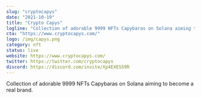 ```yaml
---
slug: "cryptocapys"
date: "2021-10-19"
title: "Crypto Capys"
logline: "Collection of adorable 9999 NFTs Capybaras on Solana aiming to become a real brand."
cta: "https://www.cryptocapys.com/"
logo: /img/capys.png
category: nft
status: live
website: https://www.cryptocapys.com/
twitter: https://twitter.com/cryptocapys
discord: https://discord.com/invite/Xp4EXES59R
---
```


Collection of adorable 9999 NFTs Capybaras on Solana aiming to become a real brand.